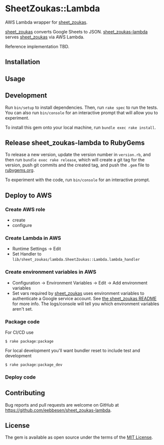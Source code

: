 # SheetZoukas::Lambda

AWS Lambda wrapper for [sheet_zoukas](https://github.com/eebbesen/sheet_zoukas).

[sheet_zoukas](https://github.com/eebbesen/sheet_zoukas) converts Google Sheets to JSON. [sheet_zoukas-lambda](https://github.com/eebbesen/sheet_zoukas-lambda) serves [sheet_zoukas](https://github.com/eebbesen/sheet_zoukas) via AWS Lambda.

Reference implementation TBD.

## Installation

## Usage

## Development

Run `bin/setup` to install dependencies. Then, run `rake spec` to run the tests. You can also run `bin/console` for an interactive prompt that will allow you to experiment.

To install this gem onto your local machine, run `bundle exec rake install`.

## Release sheet_zoukas-lambda to RubyGems

To release a new version, update the version number in `version.rb`, and then run `bundle exec rake release`, which will create a git tag for the version, push git commits and the created tag, and push the `.gem` file to [rubygems.org](https://rubygems.org).

To experiment with the code, run `bin/console` for an interactive prompt.

## Deploy to AWS

### Create AWS role

* create
* configure

### Create Lambda in AWS

* Runtime Settings -> Edit
* Set Handler to `lib/sheet_zoukas/lambda.SheetZoukas::Lambda.lambda_handler`

### Create environment variables in AWS

* Configuration -> Environment Variables -> Edit -> Add environment variables
* Set vars required by [sheet_zoukas](https://github.com/eebbesen/sheet_zoukas) uses environment variables to authenticate a Google service account. See [the sheet_zoukas README](https://github.com/eebbesen/sheet_zoukas?tab=readme-ov-file#requirements) for more info. The logs/console will tell you which environment variables aren't set.

### Package code

For CI/CD use

    $ rake package:package

For local development you'll want bundler reset to include test and development

    $ rake package:package_dev

### Deploy code

## Contributing

Bug reports and pull requests are welcome on GitHub at https://github.com/eebbesen/sheet_zoukas-lambda.

## License

The gem is available as open source under the terms of the [MIT License](https://opensource.org/licenses/MIT).
